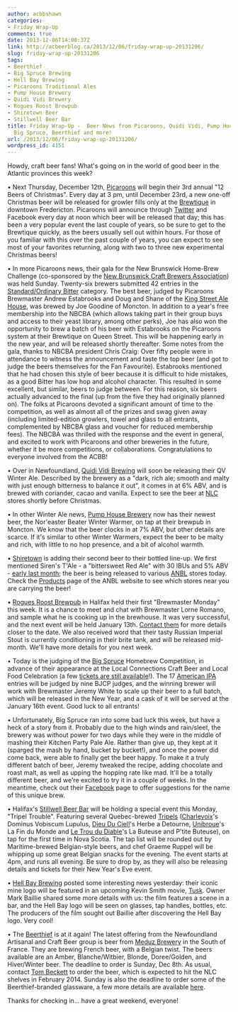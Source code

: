 ```yaml
---
author: acbbshawn
categories:
- Friday Wrap-Up
comments: true
date: 2013-12-06T14:00:37Z
link: http://acbeerblog.ca/2013/12/06/friday-wrap-up-20131206/
slug: friday-wrap-up-20131206
tags:
- Beerthief
- Big Spruce Brewing
- Hell Bay Brewing
- Picaroons Traditional Ales
- Pump House Brewery
- Quidi Vidi Brewery
- Rogues Roost Brewpub
- Shiretown Beer
- Stillwell Beer Bar
title: Friday Wrap-Up -  Beer News from Picaroons, Quidi Vidi, Pump House, Shiretown,
  Big Spruce, Beerthief and more!
url: /2013/12/06/friday-wrap-up-20131206/
wordpress_id: 4151
---
```


Howdy, craft beer fans! What's going on in the world of good beer in the Atlantic provinces this week?

• Next Thursday, December 12th, [Picaroons](https://www.facebook.com/picaroons) will begin their 3rd annual "12 Beers of Christmas". Every day at 3 pm, until December 23rd, a new one-off Christmas beer will be released for growler fills only at the [Brewtique](https://www.facebook.com/pages/Picaroons-Brewtique/175733285789133) in downtown Fredericton. Picaroons will announce through [Twitter](https://twitter.com/picaroons) and Facebook every day at noon which beer will be released that day; this has been a very popular event the last couple of years, so be sure to get to the Brewtique quickly, as the beers usually sell out within hours. For those of you familiar with this over the past couple of years, you can expect to see most of your favorites returning, along with two to three new experimental Christmas beers!

• In more Picaroons news, their gala for the New Brunswick Home-Brew Challenge (co-sponsored by the [New Brunswick Craft Brewers Association](http://nbcba.org/)) was held Sunday. Twenty-six brewers submitted 42 entries in the [Standard/Ordinary Bitter](http://www.bjcp.org/2008styles/style08.php#1a) category. The best beer, judged by Picaroons Brewmaster Andrew Estabrooks and Doug and Shane of the [King Street Ale House](http://thekingstreetalehouse.ca/), was brewed by Joe Goodine of Moncton. In addition to a year's free membership into the NBCBA (which allows taking part in their group buys and access to their yeast library, among other perks), Joe has also won the opportunity to brew a batch of his beer with Estabrooks on the Picaroons system at their Brewtique on Queen Street. This will be happening early in the new year, and will be released shortly thereafter. Some notes from the gala, thanks to NBCBA president Chris Craig: Over fifty people were in attendance to witness the announcement and taste the top beer (and got to judge the beers themselves for the Fan Favourite). Estabrooks mentioned that he had chosen this style of beer because it is difficult to hide mistakes, as a good Bitter has low hop and alcohol character. This resulted in some excellent, but similar, beers to judge between. For this reason, six beers actually advanced to the final (up from the five they had originally planned on). The folks at Picaroons devoted a significant amount of time to the competition, as well as almost all of the prizes and swag given away (including limited-edition growlers, towel and glass to all entrants, complemented by NBCBA glass and voucher for reduced membership fees). The NBCBA was thrilled with the response and the event in general, and excited to work with Picaroons and other breweries in the future, whether it be more competitions, or collaborations. Congratulations to everyone involved from the ACBB!

• Over in Newfoundland, [Quidi Vidi Brewing](http://www.quidividibrewery.ca/) will soon be releasing their QV Winter Ale. Described by the brewery as a "dark, rich ale; smooth and malty with just enough bitterness to balance it out", it comes in at 6% ABV, and is brewed with coriander, cacao and vanilla. Expect to see the beer at [NLC](http://www.nfliquor.com/) stores shortly before Christmas.

• In other Winter Ale news, [Pump House Brewery](http://beer.pumphousebrewery.ca/) now has their newest beer, the Nor'easter Beater Winter Warmer, on tap at their brewpub in Moncton. We know that the beer clocks in at 7% ABV, but other details are scarce. If it's similar to other Winter Warmers, expect the beer to be malty and rich, with little to no hop presence, and a bit of alcohol warmth.

• [Shiretown](https://www.facebook.com/shiretown) is adding their second beer to their bottled line-up. We first mentioned Siren's T'Ale - a "bittersweet Red Ale" with 30 IBUs and 5% ABV - [early last month](http://atlanticcanadabeerblog.wordpress.com/2013/11/08/friday-wrap-up-20131108/); the beer is being released to various [ANBL](http://www.nbliquor.com/) stores today. Check the [Products](http://www.nbliquor.com/products.html) page of the ANBL website to see which stores near you are carrying the beer!

• [Rogues Roost Brewpub](http://www.roguesroost.ca/) in Halifax held their first "Brewmaster Monday" this week. It is a chance to meet and chat with Brewmaster Lorne Romano, and sample what he is cooking up in the brewhouse. It was very successful, and the next event will be held January 13th. [Contact them](https://twitter.com/Rogues_Roost) for more details closer to the date. We also received word that their tasty Russian Imperial Stout is currently conditioning in their brite tank, and will be released mid-month. We'll have more details for you next week.

• Today is the judging of the [Big Spruce](http://www.bigspruce.ca/) Homebrew Competition, in advance of their appearance at the Local Connections Craft Beer and Local Food Celebration (a few [tickets are still available](http://localconnections.ca/events/view/365/craft-beer-and-local-food-celebration)!). The 17 [American IPA](http://www.bjcp.org/2008styles/style14.php#1b) entries will be judged by nine BJCP judges, and the winning brewer will work with Brewmaster Jeremy White to scale up their beer to a full batch, which will be released in the New Year, and a cask of it will be served at the January 16th event. Good luck to all entrants!

• Unfortunately, Big Spruce ran into some bad luck this week, but have a heck of a story from it. Probably due to the high winds and rain/sleet, the brewery was without power for two days while they were in the middle of mashing their Kitchen Party Pale Ale. Rather than give up, they kept at it (sparged the mash by hand, bucket by bucket!), and once the power did come back, were able to finally get the beer happy. To make it a truly different batch of beer, Jeremy tweaked the recipe, adding chocolate and roast malt, as well as upping the hopping rate like mad. It'll be a totally different beer, and we're excited to try it in a couple of weeks. In the meantime, check out their [Facebook](https://www.facebook.com/BigSpruceBrewing) page to offer suggestions for the name of this unique brew.

• Halifax's [Stillwell Beer Bar](http://www.barstillwell.com/) will be holding a special event this Monday, "Tripel Trouble". Featuring several Quebec-brewed [Tripels](http://www.bjcp.org/2008styles/style18.php#1c) ([Charlevoix](http://www.microbrasserie.com/)'s Dominus Vobiscum Lupulus, [Dieu Du Ciel!](http://micro.dieuduciel.com/en/index.php)'s Herbe a Detourne, [Unibroue](http://www.unibroue.com/en/home)'s La Fin du Monde and [Le Trou du Diable](http://www.troududiable.com/)'s La Buteuse and P'tite Buteuse), on tap for the first time in Nova Scotia. The tap list will be rounded out by Maritime-brewed Belgian-style beers, and chef Graeme Ruppel will be whipping up some great Belgian snacks for the evening. The event starts at 4pm, and runs all evening. Be sure to drop by, as they will also be releasing details and tickets for their New Year's Eve event.

• [Hell Bay Brewing](http://www.hellbaybrewing.com/) posted some interesting news yesterday: their iconic mine logo will be featured in an upcoming Kevin Smith movie, [Tusk](http://en.wikipedia.org/wiki/Tusk_(2014_film)). Owner Mark Baillie shared some more details with us: the film features a scene in a bar, and the Hell Bay logo will be seen on glasses, tap handles, bottles, etc. The producers of the film sought out Baillie after discovering the Hell Bay logo. Very cool!

• The [Beerthief](http://www.beerthief.ca/) is at it again! The latest offering from the Newfoundland Artisanal and Craft Beer group is beer from [Meduz Brewery](http://www.meduz.fr/#!our-beers/c23cf) in the South of France. They are brewing French beer, with a Belgian twist. The beers available are an Amber, Blanche/Witbier, Blonde, Doree/Golden, and Hiver/Winter beer. The deadline to order is Sunday, Dec 8th. As usual, contact [Tom Beckett](mailto:tom.beckett<at>nl.rogers.com) to order the beer, which is expected to hit the NLC shelves in February 2014. Sunday is also the deadline to order some of the Beerthief-branded glassware, a few more details are available [here](http://atlanticcanadabeerblog.wordpress.com/2013/11/22/friday-wrap-up-20131122/).

Thanks for checking in... have a great weekend, everyone!
